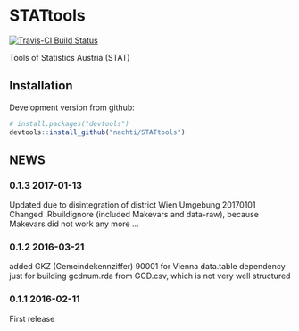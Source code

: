 # STATtools

[![Travis-CI Build Status](https://travis-ci.org/nachti/STATtools.svg?branch=master)](https://travis-ci.org/nachti/STATtools)

Tools of Statistics Austria (STAT)

## Installation

Development version from github:

```R
# install.packages("devtools")
devtools::install_github("nachti/STATtools")
```

## NEWS

### 0.1.3 2017-01-13
Updated due to disintegration of district Wien Umgebung 20170101
Changed .Rbuildignore (included Makevars and data-raw), because
Makevars did not work any more ...


### 0.1.2 2016-03-21
added GKZ (Gemeindekennziffer) 90001 for Vienna
data.table dependency just for building gcdnum.rda from GCD.csv,
which is not very well structured

### 0.1.1 2016-02-11
First release
